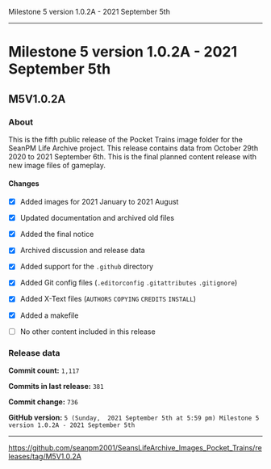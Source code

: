 Milestone 5 version 1.0.2A - 2021 September 5th

***

# Milestone 5 version 1.0.2A - 2021 September 5th

## M5V1.0.2A

### About

This is the fifth public release of the Pocket Trains image folder for the SeanPM Life Archive project. This release contains data from October 29th 2020 to 2021 September 6th. This is the final planned content release with new image files of gameplay.

#### Changes
 
- [x]  Added images for 2021 January to 2021 August

- [x] Updated documentation and archived old files

- [x] Added the final notice

- [x] Archived discussion and release data

- [x] Added support for the `.github` directory

- [x] Added Git config files (`.editorconfig` `.gitattributes` `.gitignore`)

- [x] Added X-Text files (`AUTHORS` `COPYING` `CREDITS` `INSTALL`)

- [x] Added a makefile

- [ ] No other content included in this release

<!-- 
Changes in this release:

> * Deleted 22 `IGNORE.md` files

> * Documentation updates, adding release notes for v1

> * No other changes in this release
!-->

### Release data

**Commit count:** `1,117`

**Commits in last release:** `381`

**Commit change:** `736`

**GitHub version:** `5 (Sunday,  2021 September 5th at 5:59 pm) Milestone 5 version 1.0.2A - 2021 September 5th`

***

https://github.com/seanpm2001/SeansLifeArchive_Images_Pocket_Trains/releases/tag/M5V1.0.2A
